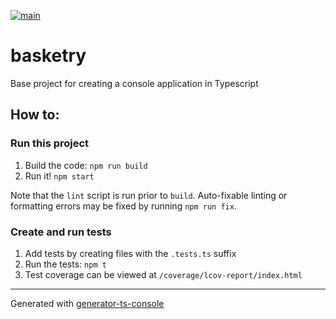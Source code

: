 [![main](https://github.com/basketry/basketry/workflows/build/badge.svg?branch=main&event=push)](https://github.com/basketry/basketry/actions?query=workflow%3Abuild+branch%3Amain+event%3Apush)

# basketry

Base project for creating a console application in Typescript

## How to:

### Run this project

1.  Build the code: `npm run build`
1.  Run it! `npm start`

Note that the `lint` script is run prior to `build`. Auto-fixable linting or formatting errors may be fixed by running `npm run fix`.

### Create and run tests

1.  Add tests by creating files with the `.tests.ts` suffix
1.  Run the tests: `npm t`
1.  Test coverage can be viewed at `/coverage/lcov-report/index.html`

---

Generated with [generator-ts-console](https://www.npmjs.com/package/generator-ts-console)
